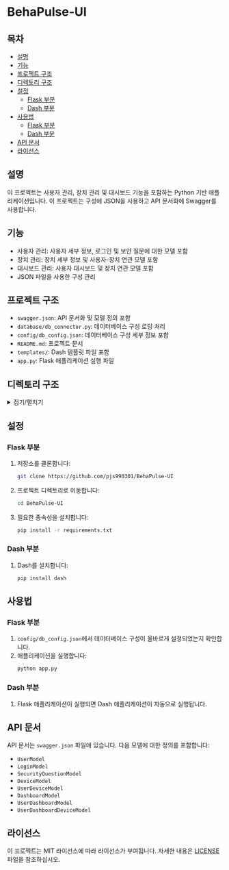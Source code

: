 # BehaPulse-UI

## 목차
- [설명](#설명)
- [기능](#기능)
- [프로젝트 구조](#프로젝트-구조)
- [디렉토리 구조](#디렉토리-구조)
- [설정](#설정)
    - [Flask 부분](#flask-부분)
    - [Dash 부분](#dash-부분)
- [사용법](#사용법)
    - [Flask 부분](#flask-부분-1)
    - [Dash 부분](#dash-부분-1)
- [API 문서](#api-문서)
- [라이선스](#라이선스)
 
## 설명
이 프로젝트는 사용자 관리, 장치 관리 및 대시보드 기능을 포함하는 Python 기반 애플리케이션입니다. 이 프로젝트는 구성에 JSON을 사용하고 API 문서화에 Swagger를 사용합니다.

## 기능
- 사용자 관리: 사용자 세부 정보, 로그인 및 보안 질문에 대한 모델 포함
- 장치 관리: 장치 세부 정보 및 사용자-장치 연관 모델 포함
- 대시보드 관리: 사용자 대시보드 및 장치 연관 모델 포함
- JSON 파일을 사용한 구성 관리

## 프로젝트 구조
- `swagger.json`: API 문서화 및 모델 정의 포함
- `database/db_connector.py`: 데이터베이스 구성 로딩 처리
- `config/db_config.json`: 데이터베이스 구성 세부 정보 포함
- `README.md`: 프로젝트 문서
- `templates/`: Dash 템플릿 파일 포함
- `app.py`: Flask 애플리케이션 실행 파일

## 디렉토리 구조
<details>
<summary>접기/펼치기</summary>
  
```
BehaPulse-UI/
|   .gitignore
|   app.py
|   LICENSE
|   swagger.json
|   
+---API
|   |   dashboard.py
|   |   device.py
|   |   user.py
|   |   user_dashboard.py
|   |   user_dashboard_device.py
|   |   user_device.py
|   |   __init__.py
|
+---config
|       db_config.json
|
+---database
|   |   db_connector.py
|   |   __init__.py
|
+---img
|       [이미지 파일들]
|
+---model
|   |   dashboard.py
|   |   device.py
|   |   user.py
|   |   user_dashboard.py
|   |   user_dashboard_device.py
|   |   user_device.py
|   |   __init__.py
|
+---static
+---templates
|   \---page
|       |   app.py
|       |
|       +---assets
|       |   [CSS 및 이미지 파일들]
|       |
|       +---component
|       |       __init__.py
|       |
|       +---controller
|       |   |   dashboard.py
|       |   |   device.py
|       |   |   home.py
|       |   |   login.py
|       |   |   password.py
|       |   |   sidebar.py
|       |   |   signup.py
|       |   |   __init__.py
|       |
|       +---layout
|       |   |   login.py
|       |   |   main_page.py
|       |   |   password.py
|       |   |   sidebar.py
|       |   |   signup.py
|       |   |   topbar.py
|       |   |   __init__.py
|       |
|       +---content
|       |   |   dashboard.py
|       |   |   dashboard_add.py
|       |   |   dashboard_detail.py
|       |   |   dashboard_person_edit.py
|       |   |   dashboard_person_info.py
|       |   |   device.py
|       |   |   device_add.py
|       |   |   device_detail.py
|       |   |   device_edit.py
|       |   |   home.py
|       |   |   __init__.py
|
+---test
  
```    
</details>


## 설정

### Flask 부분
1. 저장소를 클론합니다:
    ```sh
    git clone https://github.com/pjs990301/BehaPulse-UI
    ```
2. 프로젝트 디렉토리로 이동합니다:
    ```sh
    cd BehaPulse-UI
    ```
3. 필요한 종속성을 설치합니다:
    ```sh
    pip install -r requirements.txt
    ```

### Dash 부분
1. Dash를 설치합니다:
    ```sh
    pip install dash
    ```

## 사용법

### Flask 부분
1. `config/db_config.json`에서 데이터베이스 구성이 올바르게 설정되었는지 확인합니다.
2. 애플리케이션을 실행합니다:
    ```sh
    python app.py
    ```

### Dash 부분
1. Flask 애플리케이션이 실행되면 Dash 애플리케이션이 자동으로 실행됩니다.

## API 문서
API 문서는 `swagger.json` 파일에 있습니다. 다음 모델에 대한 정의를 포함합니다:
- `UserModel`
- `LoginModel`
- `SecurityQuestionModel`
- `DeviceModel`
- `UserDeviceModel`
- `DashboardModel`
- `UserDashboardModel`
- `UserDashboardDeviceModel`

## 라이선스
이 프로젝트는 MIT 라이선스에 따라 라이선스가 부여됩니다. 자세한 내용은 [LICENSE](LICENSE) 파일을 참조하십시오.
